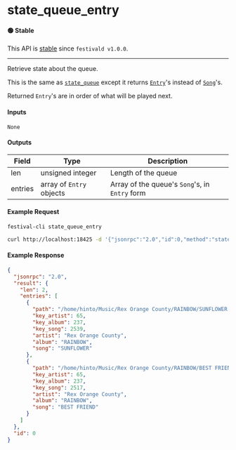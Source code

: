 # state_queue_entry

#### 🟢 Stable
This API is [stable](/api-stability/marker.md) since `festivald v1.0.0`.

---

Retrieve state about the queue.

This is the same as [`state_queue`](/json-rpc/state/state_queue.md) except it returns [`Entry`](/common-objects/entry.md)'s instead of [`Song`](/common-objects/song.md)'s.

Returned `Entry`'s are in order of what will be played next.

#### Inputs
`None`

#### Outputs

| Field   | Type                     | Description |
|---------|--------------------------|-------------|
| len     | unsigned integer         | Length of the queue
| entries | array of `Entry` objects | Array of the queue's `Song`'s, in `Entry` form


#### Example Request
```bash
festival-cli state_queue_entry
```
```bash
curl http://localhost:18425 -d '{"jsonrpc":"2.0","id":0,"method":"state_queue_entry"}'
```

#### Example Response
```json
{
  "jsonrpc": "2.0",
  "result": {
    "len": 2,
    "entries": [
      {
        "path": "/home/hinto/Music/Rex Orange County/RAINBOW/SUNFLOWER.mp3",
        "key_artist": 65,
        "key_album": 237,
        "key_song": 2539,
        "artist": "Rex Orange County",
        "album": "RAINBOW",
        "song": "SUNFLOWER"
      },
      {
        "path": "/home/hinto/Music/Rex Orange County/RAINBOW/BEST FRIEND.mp3",
        "key_artist": 65,
        "key_album": 237,
        "key_song": 2517,
        "artist": "Rex Orange County",
        "album": "RAINBOW",
        "song": "BEST FRIEND"
      }
    ]
  },
  "id": 0
}
```
